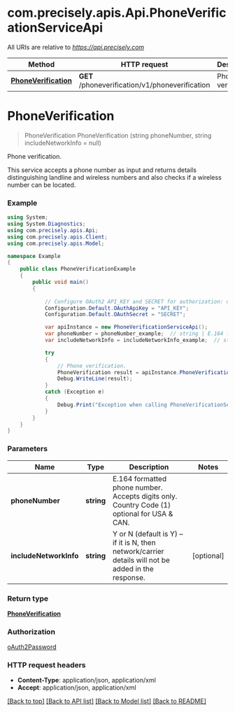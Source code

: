 # com.precisely.apis.Api.PhoneVerificationServiceApi

All URIs are relative to *https://api.precisely.com*

Method | HTTP request | Description
------------- | ------------- | -------------
[**PhoneVerification**](PhoneVerificationServiceApi.md#phoneverification) | **GET** /phoneverification/v1/phoneverification | Phone verification.


<a name="phoneverification"></a>
# **PhoneVerification**
> PhoneVerification PhoneVerification (string phoneNumber, string includeNetworkInfo = null)

Phone verification.

This service accepts a phone number as input and returns details distinguishing landline and wireless numbers and also checks if a wireless number can be located.

### Example
```csharp
using System;
using System.Diagnostics;
using com.precisely.apis.Api;
using com.precisely.apis.Client;
using com.precisely.apis.Model;

namespace Example
{
    public class PhoneVerificationExample
    {
        public void main()
        {
            
            // Configure OAuth2 API_KEY and SECRET for authorization: oAuth2Password
            Configuration.Default.OAuthApiKey = "API_KEY";
            Configuration.Default.OAuthSecret = "SECRET";

            var apiInstance = new PhoneVerificationServiceApi();
            var phoneNumber = phoneNumber_example;  // string | E.164 formatted phone number. Accepts digits only. Country Code (1) optional for USA & CAN.
            var includeNetworkInfo = includeNetworkInfo_example;  // string | Y or N (default is Y) – if it is N, then network/carrier details will not be added in the response. (optional) 

            try
            {
                // Phone verification.
                PhoneVerification result = apiInstance.PhoneVerification(phoneNumber, includeNetworkInfo);
                Debug.WriteLine(result);
            }
            catch (Exception e)
            {
                Debug.Print("Exception when calling PhoneVerificationServiceApi.PhoneVerification: " + e.Message );
            }
        }
    }
}
```

### Parameters

Name | Type | Description  | Notes
------------- | ------------- | ------------- | -------------
 **phoneNumber** | **string**| E.164 formatted phone number. Accepts digits only. Country Code (1) optional for USA &amp; CAN. | 
 **includeNetworkInfo** | **string**| Y or N (default is Y) – if it is N, then network/carrier details will not be added in the response. | [optional] 

### Return type

[**PhoneVerification**](PhoneVerification.md)

### Authorization

[oAuth2Password](../README.md#oAuth2Password)

### HTTP request headers

 - **Content-Type**: application/json, application/xml
 - **Accept**: application/json, application/xml

[[Back to top]](#) [[Back to API list]](../README.md#documentation-for-api-endpoints) [[Back to Model list]](../README.md#documentation-for-models) [[Back to README]](../README.md)

